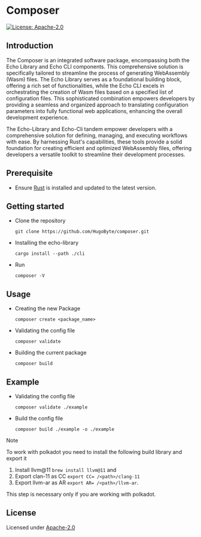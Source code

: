 # Composer

[![License: Apache-2.0](https://img.shields.io/github/license/icon-project/IBC-Integration.svg?style=flat-square)](https://www.apache.org/licenses/LICENSE-2.0)

## Introduction

The Composer is an integrated software package, encompassing both the Echo Library and Echo CLI components. This comprehensive solution is specifically tailored to streamline the process of generating WebAssembly (Wasm) files. The Echo Library serves as a foundational building block, offering a rich set of functionalities, while the Echo CLI excels in orchestrating the creation of Wasm files based on a specified list of configuration files. This sophisticated combination empowers developers by providing a seamless and organized approach to translating configuration parameters into fully functional web applications, enhancing the overall development experience.

 The Echo-Library and Echo-Cli tandem empower developers with a comprehensive solution for defining, managing, and executing workflows with ease. By harnessing Rust's capabilities, these tools provide a solid foundation for creating efficient and optimized WebAssembly files, offering developers a versatile toolkit to streamline their development processes.

## Prerequisite

- Ensure [Rust](https://www.rust-lang.org/tools/install) is installed and updated to the latest version.
  
## Getting started

- Clone the repository
  
  ```
  git clone https://github.com/HugoByte/composer.git
  ```

- Installing the echo-library

  ```
  cargo install --path ./cli
  ```

- Run
  
  ```
  composer -V
  ```

## Usage

- Creating the new Package
  
  ```
  composer create <package_name>
  ```

- Validating the config file
  
  ```
  composer validate
  ```


- Building the current package
  
  ```
  composer build
  ```


## Example

- Validating the config file
  
    ```
    composer validate ./example
    ```

- Build the config file

    ```
    composer build ./example -o ./example
    ```

> [!NOTE]
> To work with polkadot you need to install the following build library and export it
> 1. Install llvm@11 `brew install llvm@11` and
> 2. Export clan-11 as CC `export CC= /<path>/clang-11` 
> 3. Export llvm-ar as AR `export AR= /<path>/llvm-ar`.  
> 
> This step is necessary only if you are working with polkadot.


## License

Licensed under [Apache-2.0](https://www.apache.org/licenses/LICENSE-2.0)